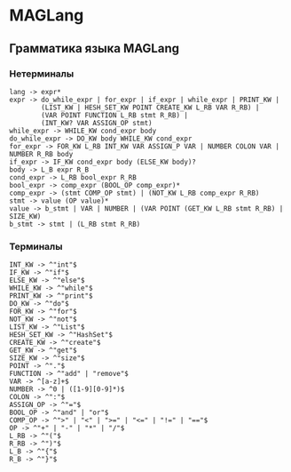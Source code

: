 # MAGLang
## Грамматика языка MAGLang
### Нетерминалы
    lang -> expr*
    expr -> do_while_expr | for_expr | if_expr | while_expr | PRINT_KW |
            (LIST_KW | HESH_SET_KW POINT CREATE_KW L_RB VAR R_RB) |
            (VAR POINT FUNCTION L_RB stmt R_RB) |
            (INT_KW? VAR ASSIGN_OP stmt)
    while_expr -> WHILE_KW cond_expr body
    do_while_expr -> DO_KW body WHILE_KW cond_expr
    for_expr -> FOR_KW L_RB INT_KW VAR ASSIGN_P VAR | NUMBER COLON VAR | NUMBER R_RB body
    if_expr -> IF_KW cond_expr body (ELSE_KW body)?
    body -> L_B expr R_B
    cond_expr -> L_RB bool_expr R_RB
    bool_expr -> comp_expr (BOOL_OP comp_expr)*
    comp_expr -> (stmt COMP_OP stmt) | (NOT_KW L_RB comp_expr R_RB)
    stmt -> value (OP value)*
    value -> b_stmt | VAR | NUMBER | (VAR POINT (GET_KW L_RB stmt R_RB) | SIZE_KW)
    b_stmt -> stmt | (L_RB stmt R_RB)
### Терминалы
    INT_KW -> ^"int"$
    IF_KW -> ^"if"$
    ELSE_KW -> ^"else"$
    WHILE_KW -> ^"while"$
    PRINT_KW -> ^"print"$
    DO_KW -> ^"do"$
    FOR_KW -> ^"for"$
    NOT_KW -> ^"not"$
    LIST_KW -> ^"List"$
    HESH_SET_KW -> ^"HashSet"$
    CREATE_KW -> ^"create"$
    GET_KW -> ^"get"$
    SIZE_KW -> ^"size"$
    POINT -> ^"."$
    FUNCTION -> ^"add" | "remove"$
    VAR -> ^[a-z]+$
    NUMBER -> ^0 | ([1-9][0-9]*)$
    COLON -> ^":"$
    ASSIGN_OP -> ^"="$
    BOOL_OP -> ^"and" | "or"$
    COMP_OP -> ^">" | "<" | ">=" | "<=" | "!=" | "=="$
    OP -> ^"+" | "-" | "*" | "/"$
    L_RB -> ^"("$
    R_RB -> ^")"$
    L_B -> ^"{"$
    R_B -> ^"}"$
